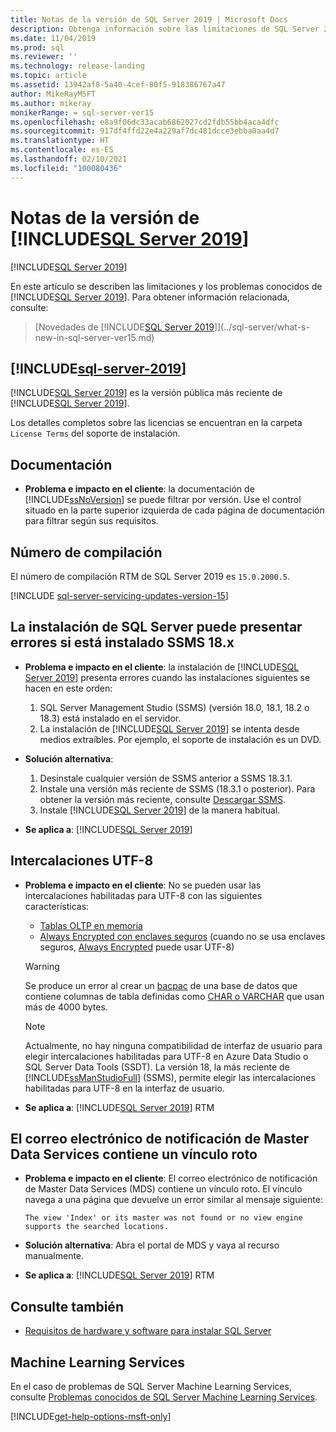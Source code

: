 ```yaml
---
title: Notas de la versión de SQL Server 2019 | Microsoft Docs
description: Obtenga información sobre las limitaciones de SQL Server 2019 (15.x), los problemas conocidos, los recursos de ayuda y otras notas de la versión.
ms.date: 11/04/2019
ms.prod: sql
ms.reviewer: ''
ms.technology: release-landing
ms.topic: article
ms.assetid: 13942af8-5a40-4cef-80f5-918386767a47
author: MikeRayMSFT
ms.author: mikeray
monikerRange: = sql-server-ver15
ms.openlocfilehash: e8a9f06dc33acab6862027cd2fdb55bb4aca4dfc
ms.sourcegitcommit: 917df4ffd22e4a229af7dc481dcce3ebba0aa4d7
ms.translationtype: HT
ms.contentlocale: es-ES
ms.lasthandoff: 02/10/2021
ms.locfileid: "100080436"
---
```

# <a name="sql-server-2019-release-notes"></a>Notas de la versión de [!INCLUDE[SQL Server 2019](../includes/sssql19-md.md)]
[!INCLUDE[SQL Server 2019](../includes/applies-to-version/sqlserver2019.md)]

En este artículo se describen las limitaciones y los problemas conocidos de [!INCLUDE[SQL Server 2019](../includes/sssql19-md.md)]. Para obtener información relacionada, consulte:

> [Novedades de [!INCLUDE[SQL Server 2019](../includes/sssql19-md.md)]](../sql-server/what-s-new-in-sql-server-ver15.md)

## [!INCLUDE[sql-server-2019](../includes/sssql19-md.md)]

[!INCLUDE[SQL Server 2019](../includes/sssql19-md.md)] es la versión pública más reciente de [!INCLUDE[SQL Server 2019](../includes/ssnoversion-md.md)].

Los detalles completos sobre las licencias se encuentran en la carpeta `License Terms` del soporte de instalación.

## <a name="documentation"></a>Documentación

- **Problema e impacto en el cliente**: la documentación de [!INCLUDE[ssNoVersion](../includes/ssnoversion-md.md)] se puede filtrar por versión. Use el control situado en la parte superior izquierda de cada página de documentación para filtrar según sus requisitos.

## <a name="build-number"></a>Número de compilación

El número de compilación RTM de SQL Server 2019 es `15.0.2000.5`.

[!INCLUDE [sql-server-servicing-updates-version-15](../includes/sql-server-servicing-updates-version-15.md)]

## <a name="sql-server-installation-may-fail-if-ssms-18x-is-installed"></a>La instalación de SQL Server puede presentar errores si está instalado SSMS 18.x

- **Problema e impacto en el cliente**: la instalación de [!INCLUDE[SQL Server 2019](../includes/sssql19-md.md)] presenta errores cuando las instalaciones siguientes se hacen en este orden:
  1. SQL Server Management Studio (SSMS) (versión 18.0, 18.1, 18.2 o 18.3) está instalado en el servidor.
  1. La instalación de [!INCLUDE[SQL Server 2019](../includes/sssql19-md.md)] se intenta desde medios extraíbles. Por ejemplo, el soporte de instalación es un DVD.

- **Solución alternativa**:
  1. Desinstale cualquier versión de SSMS anterior a SSMS 18.3.1.
  1. Instale una versión más reciente de SSMS (18.3.1 o posterior). Para obtener la versión más reciente, consulte [Descargar SSMS](../ssms/download-sql-server-management-studio-ssms.md).
  1. Instale [!INCLUDE[SQL Server 2019](../includes/sssql19-md.md)] de la manera habitual.

- **Se aplica a**: [!INCLUDE[SQL Server 2019](../includes/sssql19-md.md)]

## <a name="utf-8-collations"></a>Intercalaciones UTF-8

- **Problema e impacto en el cliente**: No se pueden usar las intercalaciones habilitadas para UTF-8 con las siguientes características:
  - [Tablas OLTP en memoria](../relational-databases/in-memory-oltp/introduction-to-memory-optimized-tables.md)
  - [Always Encrypted con enclaves seguros](../relational-databases/security/encryption/always-encrypted-enclaves.md) (cuando no se usa enclaves seguros, [Always Encrypted](../relational-databases/security/encryption/always-encrypted-database-engine.md) puede usar UTF-8)

  > [!WARNING]
  > Se produce un error al crear un [bacpac](../relational-databases/data-tier-applications/data-tier-applications.md#bacpac) de una base de datos que contiene columnas de tabla definidas como [CHAR o VARCHAR](../t-sql/data-types/char-and-varchar-transact-sql.md) que usan más de 4000 bytes.
  
  > [!NOTE]
  > Actualmente, no hay ninguna compatibilidad de interfaz de usuario para elegir intercalaciones habilitadas para UTF-8 en Azure Data Studio o SQL Server Data Tools (SSDT). La versión 18, la más reciente de [!INCLUDE[ssManStudioFull](../includes/ssmanstudiofull-md.md)] (SSMS), permite elegir las intercalaciones habilitadas para UTF-8 en la interfaz de usuario.

- **Se aplica a**: [!INCLUDE[SQL Server 2019](../includes/sssql19-md.md)] RTM

## <a name="master-data-service-notification-email-contains-broken-link"></a>El correo electrónico de notificación de Master Data Services contiene un vínculo roto

- **Problema e impacto en el cliente**: El correo electrónico de notificación de Master Data Services (MDS) contiene un vínculo roto. El vínculo navega a una página que devuelve un error similar al mensaje siguiente:

   `The view 'Index' or its master was not found or no view engine supports the searched locations.`

- **Solución alternativa**: Abra el portal de MDS y vaya al recurso manualmente.

- **Se aplica a**: [!INCLUDE[SQL Server 2019](../includes/sssql19-md.md)] RTM

## <a name="see-also"></a>Consulte también

- [Requisitos de hardware y software para instalar SQL Server](../sql-server/install/hardware-and-software-requirements-for-installing-sql-server-ver15.md)

## <a name="machine-learning-services"></a>Machine Learning Services

En el caso de problemas de SQL Server Machine Learning Services, consulte [Problemas conocidos de SQL Server Machine Learning Services](../machine-learning/troubleshooting/known-issues-for-sql-server-machine-learning-services.md).

[!INCLUDE[get-help-options-msft-only](../includes/paragraph-content/get-help-options.md)]
